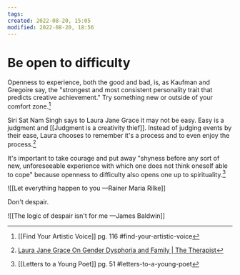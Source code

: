 ```yaml
---
tags: 
created: 2022-08-20, 15:05
modified: 2022-08-20, 18:56
---
```


# Be open to difficulty
Openness to experience, both the good and bad, is, as Kaufman and Gregoire say, the "strongest and most consistent personality trait that predicts creative achievement." Try something new or outside of your comfort zone.[^1]

Siri Sat Nam Singh says to Laura Jane Grace it may not be easy. Easy is a judgment and [[Judgment is a creativity thief]]. Instead of judging events by their ease, Laura chooses to remember it's a process and to even enjoy the process.[^2]

It's important to take courage and put away "shyness before any sort of new, unforeseeable experience with which one does not think oneself able to cope" because openness to difficulty also opens one up to spirituality.[^3]

![[Let everything happen to you —Rainer Maria Rilke]]

Don't despair.

![[The logic of despair isn't for me —James Baldwin]]

[^1]: [[Find Your Artistic Voice]] pg. 116 #find-your-artistic-voice 
[^2]: [Laura Jane Grace On Gender Dysphoria and Family | The Therapist](https://www.youtube.com/watch?v=1bCzpjBHmE0)
[^3]: [[Letters to a Young Poet]] pg. 51 #letters-to-a-young-poet 